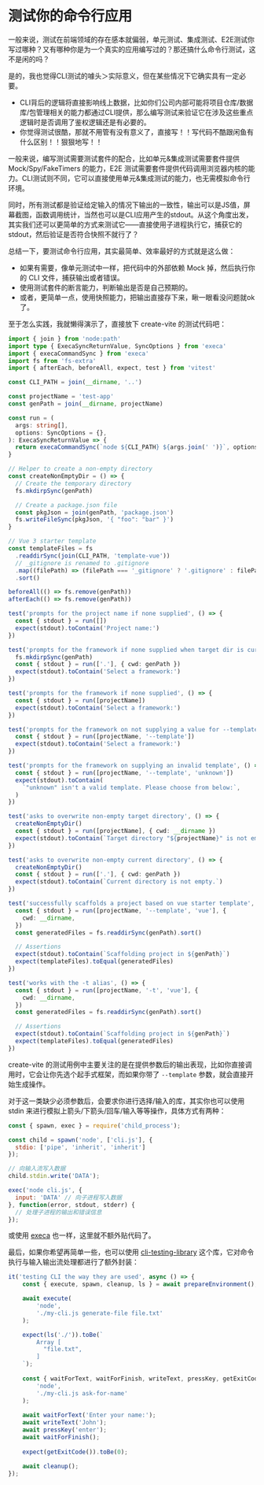 # 测试你的命令行应用

一般来说，测试在前端领域的存在感本就偏弱，单元测试、集成测试、E2E测试你写过哪种？又有哪种你是为一个真实的应用编写过的？那还搞什么命令行测试，这不是闲的吗？

是的，我也觉得CLI测试的噱头＞实际意义，但在某些情况下它确实具有一定必要。

* CLI背后的逻辑将直接影响线上数据，比如你们公司内部可能将项目仓库/数据库/包管理相关的能力都通过CLI提供，那么编写测试来验证它在涉及这些重点逻辑时是否调用了鉴权逻辑还是有必要的。
* 你觉得测试很酷，那就不用管有没有意义了，直接写！！写代码不酷跟闲鱼有什么区别！！狠狠地写！！


一般来说，编写测试需要测试套件的配合，比如单元&集成测试需要套件提供 Mock/Spy/FakeTimers 的能力，E2E 测试需要套件提供代码调用浏览器内核的能力。CLI测试则不同，它可以直接使用单元&集成测试的能力，也无需模拟命令行环境。

同时，所有测试都是验证给定输入的情况下输出的一致性，输出可以是JS值，屏幕截图，函数调用统计，当然也可以是CLI应用产生的stdout。从这个角度出发，其实我们还可以更简单的方式来测试它——直接使用子进程执行它，捕获它的stdout，然后验证是否符合快照不就行了？

总结一下，要测试命令行应用，其实最简单、效率最好的方式就是这么做：

* 如果有需要，像单元测试中一样，把代码中的外部依赖 Mock 掉，然后执行你的 CLI 文件，捕获输出或者错误。
* 使用测试套件的断言能力，判断输出是否是自己预期的。
* 或者，更简单一点，使用快照能力，把输出直接存下来，瞅一眼看没问题就ok了。


至于怎么实践，我就懒得演示了，直接放下 create-vite 的测试代码吧：

```typescript
import { join } from 'node:path'
import type { ExecaSyncReturnValue, SyncOptions } from 'execa'
import { execaCommandSync } from 'execa'
import fs from 'fs-extra'
import { afterEach, beforeAll, expect, test } from 'vitest'

const CLI_PATH = join(__dirname, '..')

const projectName = 'test-app'
const genPath = join(__dirname, projectName)

const run = (
  args: string[],
  options: SyncOptions = {},
): ExecaSyncReturnValue => {
  return execaCommandSync(`node ${CLI_PATH} ${args.join(' ')}`, options)
}

// Helper to create a non-empty directory
const createNonEmptyDir = () => {
  // Create the temporary directory
  fs.mkdirpSync(genPath)

  // Create a package.json file
  const pkgJson = join(genPath, 'package.json')
  fs.writeFileSync(pkgJson, '{ "foo": "bar" }')
}

// Vue 3 starter template
const templateFiles = fs
  .readdirSync(join(CLI_PATH, 'template-vue'))
  // _gitignore is renamed to .gitignore
  .map((filePath) => (filePath === '_gitignore' ? '.gitignore' : filePath))
  .sort()

beforeAll(() => fs.remove(genPath))
afterEach(() => fs.remove(genPath))

test('prompts for the project name if none supplied', () => {
  const { stdout } = run([])
  expect(stdout).toContain('Project name:')
})

test('prompts for the framework if none supplied when target dir is current directory', () => {
  fs.mkdirpSync(genPath)
  const { stdout } = run(['.'], { cwd: genPath })
  expect(stdout).toContain('Select a framework:')
})

test('prompts for the framework if none supplied', () => {
  const { stdout } = run([projectName])
  expect(stdout).toContain('Select a framework:')
})

test('prompts for the framework on not supplying a value for --template', () => {
  const { stdout } = run([projectName, '--template'])
  expect(stdout).toContain('Select a framework:')
})

test('prompts for the framework on supplying an invalid template', () => {
  const { stdout } = run([projectName, '--template', 'unknown'])
  expect(stdout).toContain(
    `"unknown" isn't a valid template. Please choose from below:`,
  )
})

test('asks to overwrite non-empty target directory', () => {
  createNonEmptyDir()
  const { stdout } = run([projectName], { cwd: __dirname })
  expect(stdout).toContain(`Target directory "${projectName}" is not empty.`)
})

test('asks to overwrite non-empty current directory', () => {
  createNonEmptyDir()
  const { stdout } = run(['.'], { cwd: genPath })
  expect(stdout).toContain(`Current directory is not empty.`)
})

test('successfully scaffolds a project based on vue starter template', () => {
  const { stdout } = run([projectName, '--template', 'vue'], {
    cwd: __dirname,
  })
  const generatedFiles = fs.readdirSync(genPath).sort()

  // Assertions
  expect(stdout).toContain(`Scaffolding project in ${genPath}`)
  expect(templateFiles).toEqual(generatedFiles)
})

test('works with the -t alias', () => {
  const { stdout } = run([projectName, '-t', 'vue'], {
    cwd: __dirname,
  })
  const generatedFiles = fs.readdirSync(genPath).sort()

  // Assertions
  expect(stdout).toContain(`Scaffolding project in ${genPath}`)
  expect(templateFiles).toEqual(generatedFiles)
})
```

create-vite 的测试用例中主要关注的是在提供参数后的输出表现，比如你直接调用时，它会让你先选个起手式框架，而如果你带了 `--template` 参数，就会直接开始生成操作。


对于这一类缺少必须参数后，会要求你进行选择/输入的库，其实你也可以使用 stdin 来进行模拟上箭头/下箭头/回车/输入等等操作，具体方式有两种：

```javascript
const { spawn, exec } = require('child_process');

const child = spawn('node', ['cli.js'], {
  stdio: ['pipe', 'inherit', 'inherit']
});

// 向输入流写入数据
child.stdin.write('DATA');

exec('node cli.js', {
  input: 'DATA' // 向子进程写入数据
}, function(error, stdout, stderr) {
  // 处理子进程的输出和错误信息
});
```

或使用 [execa](https://www.npmjs.com/package/execa) 也一样，这里就不额外贴代码了。


最后，如果你希望再简单一些，也可以使用 [cli-testing-library](https://github.com/gmrchk/cli-testing-library) 这个库，它对命令执行与输入输出流处理都进行了额外封装：

```typescript
it('testing CLI the way they are used', async () => {
    const { execute, spawn, cleanup, ls } = await prepareEnvironment();

    await execute(
        'node',
        './my-cli.js generate-file file.txt'
    );

    expect(ls('./')).toBe(`
        Array [
          "file.txt",
        ]
    `);
  
    const { waitForText, waitForFinish, writeText, pressKey, getExitCode } = await spawn(
        'node',
        './my-cli.js ask-for-name'
    );
  
    await waitForText('Enter your name:');
    await writeText('John');
    await pressKey('enter');
    await waitForFinish();
  
    expect(getExitCode()).toBe(0);
  
    await cleanup();
});
```